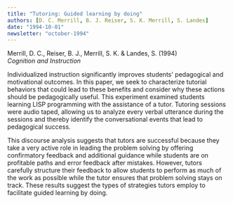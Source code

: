 ```yaml
---
title: "Tutoring: Guided learning by doing"
authors: [D. C. Merrill, B. J. Reiser, S. K. Merrill, S. Landes]
date: "1994-10-01"
newsletter: "october-1994"
---
```


Merrill, D. C., Reiser, B. J., Merrill, S. K. & Landes, S. (1994) \
*Cognition and Instruction*

Individualized instruction significantly improves students' pedagogical and motivational outcomes. In this paper, we seek to characterize tutorial behaviors that could lead to these benefits and consider why these actions should be pedagogically useful. This experiment examined students learning LISP programming with the assistance of a tutor. Tutoring sessions were audio taped, allowing us to analyze every verbal utterance during the sessions and thereby identify the conversational events that lead to pedagogical success.

This discourse analysis suggests that tutors are successful because they take a very active role in leading the problem solving by offering confirmatory feedback and additional guidance while students are on profitable paths and error feedback after mistakes. However, tutors carefully structure their feedback to allow students to perform as much of the work as possible while the tutor ensures that problem solving stays on track. These results suggest the types of strategies tutors employ to facilitate guided learning by doing.
